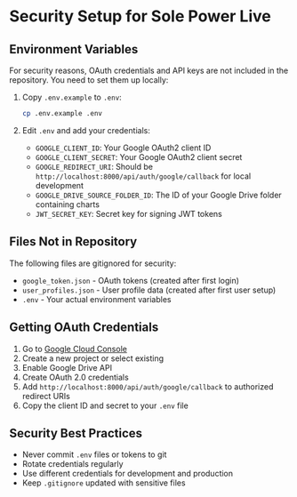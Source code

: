 # Security Setup for Sole Power Live

## Environment Variables

For security reasons, OAuth credentials and API keys are not included in the repository. You need to set them up locally:

1. Copy `.env.example` to `.env`:
   ```bash
   cp .env.example .env
   ```

2. Edit `.env` and add your credentials:
   - `GOOGLE_CLIENT_ID`: Your Google OAuth2 client ID
   - `GOOGLE_CLIENT_SECRET`: Your Google OAuth2 client secret
   - `GOOGLE_REDIRECT_URI`: Should be `http://localhost:8000/api/auth/google/callback` for local development
   - `GOOGLE_DRIVE_SOURCE_FOLDER_ID`: The ID of your Google Drive folder containing charts
   - `JWT_SECRET_KEY`: Secret key for signing JWT tokens

## Files Not in Repository

The following files are gitignored for security:
- `google_token.json` - OAuth tokens (created after first login)
- `user_profiles.json` - User profile data (created after first user setup)
- `.env` - Your actual environment variables

## Getting OAuth Credentials

1. Go to [Google Cloud Console](https://console.cloud.google.com/)
2. Create a new project or select existing
3. Enable Google Drive API
4. Create OAuth 2.0 credentials
5. Add `http://localhost:8000/api/auth/google/callback` to authorized redirect URIs
6. Copy the client ID and secret to your `.env` file

## Security Best Practices

- Never commit `.env` files or tokens to git
- Rotate credentials regularly
- Use different credentials for development and production
- Keep `.gitignore` updated with sensitive files
